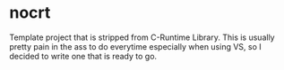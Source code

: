 # nocrt
Template project that is stripped from C-Runtime Library. This is usually pretty pain in the ass to do everytime especially when using VS, so I decided to write one that is ready to go.
